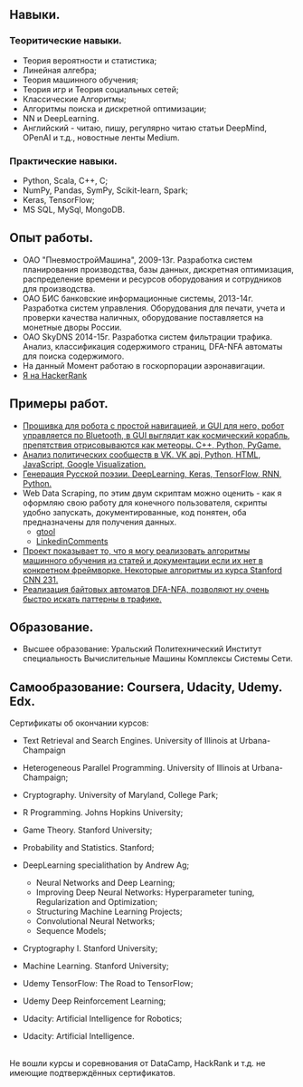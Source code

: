 ## Навыки.
### Теоритические навыки.
* Теория вероятности и статистика;
* Линейная алгебра;
* Теория машинного обучения;
* Теория игр и Теория социальных сетей;
* Классические Алгоритмы;
* Алгоритмы поиска и дискретной оптимизации;
* NN и DeepLearning.
* Английский - читаю, пишу, регулярно читаю статьи DeepMind, OPenAI и т.д., новостные ленты Medium. 

### Практические навыки.
* Python, Scala, C++, C;
* NumPy, Pandas, SymPy, Scikit-learn, Spark;
* Keras, TensorFlow;
* MS SQL, MySql, MongoDB.

## Опыт работы.

* ОАО "ПневмостройМашина", 2009-13г. Разработка систем планирования производства, базы данных, дискретная оптимизация,
распределение времени и ресурсов оборудования и сотрудников для
производства.
* ОАО БИС банковские информационные системы, 2013-14г. Разработка систем управления.
Оборудования для печати, учета и проверки
качества наличных, оборудование поставляется на монетные дворы России.
* ОАО SkyDNS 2014-15г. Разработка систем фильтрации трафика.
Анализ, классификация содержимого страниц, DFA-NFA автоматы для поиска содержимого.
* На данный Момент работаю в госкорпорации аэронавигации.
* [Я на HackerRank](https://www.hackerrank.com/stivsh)

## Примеры работ.
* [Прошивка для робота с простой навигацией, и GUI для него, робот управляется по Bluetooth, в GUI выглядит как космический корабль, препятствия отрисовываются как метеоры. C++, Python, PyGame.](https://github.com/stivsh/DiffRobot)
* [Анализ политических сообществ в VK. VK api, Python, HTML, JavaScript, Google Visualization.](https://github.com/stivsh/VKPolitics)
* [Генерация Русской поэзии. DeepLearning, Keras, TensorFlow, RNN, Python.](https://github.com/stivsh/RuPoetryGeneration)
* Web Data Scraping, по этим двум скриптам можно оценить - как я оформляю свою работу для конечного пользователя, скрипты удобно запускать, документированные, код понятен, оба предназначены для получения данных.
  * [gtool](https://github.com/stivsh/gtool)
  * [LinkedinComments](https://github.com/stivsh/LinkedinComments)
* [ Проект показывает то, что я могу реализовать алгоритмы машинного обучения из статей и документации если их нет в конкретном фреймворке. Некоторые алгоритмы из курса Stanford CNN 231.](https://github.com/stivsh/StanfordCNN)
* [Реализация байтовых автоматов DFA-NFA, позволяют ну очень быстро искать паттерны в трафике.](https://github.com/stivsh/DFA-NFA-RE)

## Образование.
* Высшее образование: Уральский Политехнический Институт специальность Вычислительные
Машины Комплексы Системы Сети.

## Самообразование: Coursera, Udacity, Udemy. Edx.
Сертификаты об окончании курсов:
* Text Retrieval and Search Engines. University of Illinois at Urbana-Champaign
* Heterogeneous Parallel Programming. University of Illinois at Urbana-Champaign;
* Cryptography. University of Maryland, College Park;
* R Programming. Johns Hopkins University;
* Game Theory. Stanford University;
* Probability and Statistics. Stanford;
* DeepLearning specialithation by Andrew Ag;
  * Neural Networks and Deep Learning;
  * Improving Deep Neural Networks: Hyperparameter tuning, Regularization and Optimization;
  * Structuring Machine Learning Projects;
  * Convolutional Neural Networks;
  * Sequence Models;

* Cryptography I. Stanford University;

* Machine Learning. Stanford University;

* Udemy TensorFlow: The Road to TensorFlow;
* Udemy Deep Reinforcement Learning;
* Udacity: Artificial Intelligence for Robotics;
* Udacity: Artificial Intelligence.
<br>
Не вошли курсы и соревнования от DataCamp, HackRank и т.д. не имеющие подтверждённых сертификатов.
